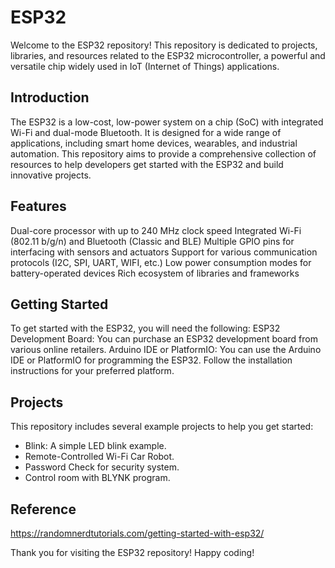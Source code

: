 # ESP32
Welcome to the ESP32 repository! This repository is dedicated to projects, libraries, and resources related to the ESP32 microcontroller, a powerful and versatile chip widely used in IoT (Internet of Things) applications.
  
## Introduction
The ESP32 is a low-cost, low-power system on a chip (SoC) with integrated Wi-Fi and dual-mode Bluetooth. It is designed for a wide range of applications, including smart home devices, wearables, and industrial automation. This repository aims to provide a comprehensive collection of resources to help developers get started with the ESP32 and build innovative projects.

## Features
Dual-core processor with up to 240 MHz clock speed
Integrated Wi-Fi (802.11 b/g/n) and Bluetooth (Classic and BLE)
Multiple GPIO pins for interfacing with sensors and actuators
Support for various communication protocols (I2C, SPI, UART, WIFI, etc.)
Low power consumption modes for battery-operated devices
Rich ecosystem of libraries and frameworks

## Getting Started
To get started with the ESP32, you will need the following:
  ESP32 Development Board: You can purchase an ESP32 development board from various online retailers.
  Arduino IDE or PlatformIO: You can use the Arduino IDE or PlatformIO for programming the ESP32. Follow the installation instructions for your preferred platform.
  
## Projects
This repository includes several example projects to help you get started:
  - Blink: A simple LED blink example.
  - Remote-Controlled Wi-Fi Car Robot.
  - Password Check for security system.
  - Control room with BLYNK program.

## Reference
  https://randomnerdtutorials.com/getting-started-with-esp32/

Thank you for visiting the ESP32 repository! Happy coding!
